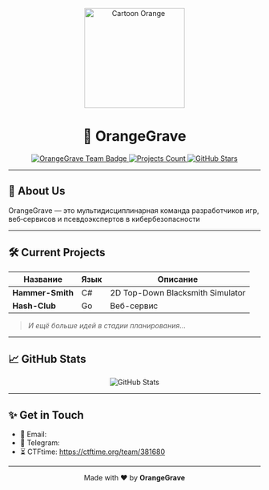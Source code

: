 <p align="center">
  <img src="https://www.jimphicdesigns.com/downloads/imgs-mockup/loading-orange.gif" alt="Cartoon Orange" width="200"/>
</p>

<h1 align="center">🍊 OrangeGrave</h1>

<p align="center">
  <a href="https://github.com/OrangeGrave">
    <img src="https://img.shields.io/badge/Team-OrangeGrave-ff6f00?style=for-the-badge&logo=github" alt="OrangeGrave Team Badge"/>
  </a>
  <a href="https://github.com/OrangeGrave?tab=repositories">
    <img src="https://img.shields.io/badge/Projects-03-blue?style=for-the-badge&logo=github" alt="Projects Count"/>
  </a>
  <a href="https://github.com/OrangeGrave/OrangeGrave/stargazers">
    <img src="https://img.shields.io/github/stars/OrangeGrave/OrangeGrave?style=for-the-badge" alt="GitHub Stars"/>
  </a>
</p>

---

## 🚀 About Us

OrangeGrave — это мультидисциплинарная команда разработчиков игр, веб‑сервисов и псевдоэкспертов в кибербезопасности

---

## 🛠 Current Projects

| Название            | Язык        | Описание                                    |
|---------------------|-------------|---------------------------------------------|
| **Hammer-Smith**    | C#          | 2D Top-Down Blacksmith Simulator            |
| **Hash-Club**       | Go          | Веб-сервис                                  |

> _И ещё больше идей в стадии планирования…_

---

## 📈 GitHub Stats

<p align="center">
  <img src="https://github-readme-stats.vercel.app/api?username=OrangeGrave&show_icons=true&theme=radical" alt="GitHub Stats"/>
</p>

---

## ✨ Get in Touch

- 📧 Email: 
- 💬 Telegram:
- ⏳ CTFtime: https://ctftime.org/team/381680

---

<p align="center">
  Made with ❤️ by <strong>OrangeGrave</strong>
</p>
